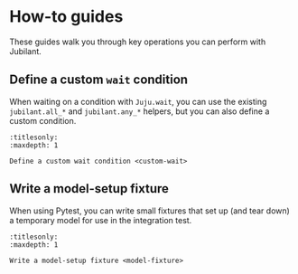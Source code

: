 # How-to guides

These guides walk you through key operations you can perform with Jubilant.


## Define a custom `wait` condition

When waiting on a condition with `Juju.wait`, you can use the existing `jubilant.all_*` and `jubilant.any_*` helpers, but you can also define a custom condition.

```{toctree}
:titlesonly:
:maxdepth: 1

Define a custom wait condition <custom-wait>
```

## Write a model-setup fixture

When using Pytest, you can write small fixtures that set up (and tear down) a temporary model for use in the integration test.

```{toctree}
:titlesonly:
:maxdepth: 1

Write a model-setup fixture <model-fixture>
```
